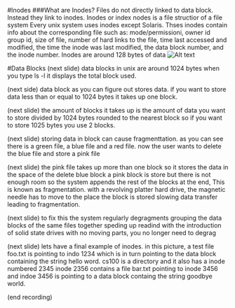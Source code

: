 #Inodes
###What are Inodes?
Files do not directly linked to data block. 
Instead they link to inodes.
Inodes or index nodes is a file structior of a file system 
Every unix system uses inodes except Solaris.
Thses inodes contain info about the corresponding file such as:
mode/permissioni,
owner id group id, 
size of file,
number of hard links to the file,
time last accessed and modified,
the time the inode was last modified,
the data block number,
and the inode number. 
Inodes are around 128 bytes of data
![Alt text](pictures/indoe_example.jpg?raw=true)

#Data Blocks
(next slide)
data blocks in unix are around 1024 bytes
when you type ls -l it displays the total block used. 

(next side)
data block as you can figure out stores data.
if you want to store data less than or equal to 1024 bytes it takes up one block.

(next slide)
the amount of blocks it takes up is the amount of data you want to store divided by 1024 bytes rounded to the nearest block
so if you want to store 1025 bytes you use 2 blocks.

(next slide)
storing data in block can cause fragmenttation. 
as you can see there is a green file, a blue file and a red file. now the user wants to delete the blue file and store a pink file

(next slide)
the pink file takes up more than one block so it stores the data 
in the space of the delete blue block a pink block is store but there is not enough room so the system appends the rest of the blocks at the end,
This is known as fragmentation.
with a revolving platter hard  drive, the magnetic needle has to move to the place the block is stored slowing data transfer leading to fragmentation.

(next slide)
to fix this the system regularly degragments grouping the data blocks of the same files together speding up readind
with the introduction of solid state drives with no moving parts, you no longer need to degrag

(next slide)
lets have a final example of inodes. 
in this picture, a test file foo.txt is pointing to indo 1234 which is in turn pointing to the data block containing the string hello word.
cs100 is a directory and it also has a inode numbered 2345
inode 2356 contains a file bar.txt pointing to  inode 3456
and indoe 3456 is pointing to a data block containg the string goodbye world.

(end recording)

